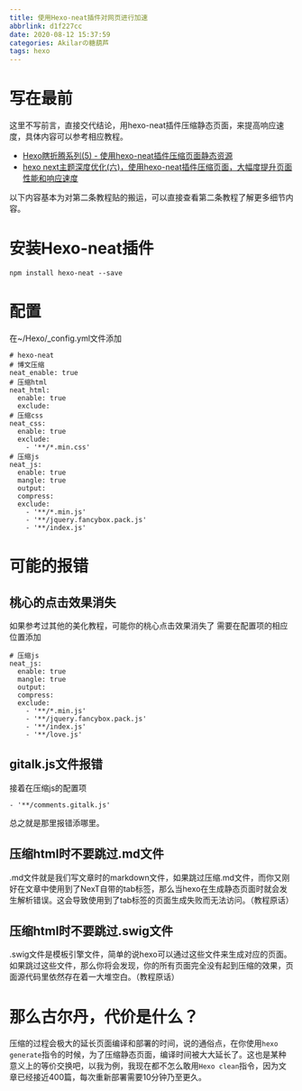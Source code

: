 ```yaml
---
title: 使用Hexo-neat插件对网页进行加速
abbrlink: d1f227cc
date: 2020-08-12 15:37:59
categories: Akilarの糖葫芦
tags: hexo
---
```

# 写在最前
这里不写前言，直接交代结论，用hexo-neat插件压缩静态页面，来提高响应速度，具体内容可以参考相应教程。
- [Hexo瞎折腾系列(5) - 使用hexo-neat插件压缩页面静态资源](https://blog.csdn.net/lewky_liu/article/details/82432003)
- [hexo next主题深度优化(六)，使用hexo-neat插件压缩页面，大幅度提升页面性能和响应速度](https://ilxx.gitee.io/hexo_liu_yasuo.html)

以下内容基本为对第二条教程贴的搬运，可以直接查看第二条教程了解更多细节内容。
# 安装Hexo-neat插件
```
npm install hexo-neat --save
```
# 配置
在~/Hexo/_config.yml文件添加
```
# hexo-neat
# 博文压缩
neat_enable: true
# 压缩html
neat_html:
  enable: true
  exclude:
# 压缩css  
neat_css:
  enable: true
  exclude:
    - '**/*.min.css'
# 压缩js
neat_js:
  enable: true
  mangle: true
  output:
  compress:
  exclude:
    - '**/*.min.js'
    - '**/jquery.fancybox.pack.js'
    - '**/index.js'
```

# 可能的报错
## 桃心的点击效果消失
如果参考过其他的美化教程，可能你的桃心点击效果消失了
需要在配置项的相应位置添加
```
# 压缩js
neat_js:
  enable: true
  mangle: true
  output:
  compress:
  exclude:
    - '**/*.min.js'
    - '**/jquery.fancybox.pack.js'
    - '**/index.js'  
    - '**/love.js'
```
## gitalk.js文件报错
接着在压缩js的配置项
```
- '**/comments.gitalk.js'
```
总之就是那里报错添哪里。
## 压缩html时不要跳过.md文件
.md文件就是我们写文章时的markdown文件，如果跳过压缩.md文件，而你又刚好在文章中使用到了NexT自带的tab标签，那么当hexo在生成静态页面时就会发生解析错误。这会导致使用到了tab标签的页面生成失败而无法访问。（教程原话）

## 压缩html时不要跳过.swig文件
.swig文件是模板引擎文件，简单的说hexo可以通过这些文件来生成对应的页面。如果跳过这些文件，那么你将会发现，你的所有页面完全没有起到压缩的效果，页面源代码里依然存在着一大堆空白。（教程原话）

# 那么古尔丹，代价是什么？
压缩的过程会极大的延长页面编译和部署的时间，说的通俗点，在你使用`hexo generate`指令的时候，为了压缩静态页面，编译时间被大大延长了。这也是某种意义上的等价交换吧，以我为例，我现在都不怎么敢用`Hexo clean`指令，因为文章已经接近400篇，每次重新部署需要10分钟乃至更久。
